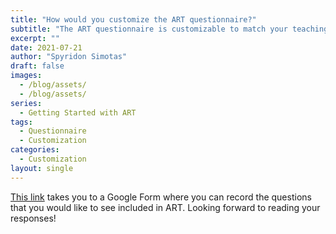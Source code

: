 ```yaml
---
title: "How would you customize the ART questionnaire?"
subtitle: "The ART questionnaire is customizable to match your teaching/learning situation."
excerpt: ""
date: 2021-07-21
author: "Spyridon Simotas"
draft: false
images:
  - /blog/assets/
  - /blog/assets/
series:
  - Getting Started with ART
tags:
  - Questionnaire
  - Customization
categories:
  - Customization
layout: single
---
```


[This link](https://forms.gle/JkdDdaxQJeyNViNL9) takes you to a Google Form where you can record the questions that you would like to see included in ART. Looking forward to reading your responses! 